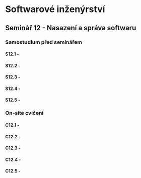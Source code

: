 # Softwarové inženýrství

## Seminář 12 - Nasazení a správa softwaru

### Samostudium před seminářem

#### S12.1 - 

#### S12.2 - 

#### S12.3 - 

#### S12.4 - 

#### S12.5 - 

### On-site cvičení

#### C12.1 - 

#### C12.2 - 

#### C12.3 - 

#### C12.4 - 

#### C12.5 - 